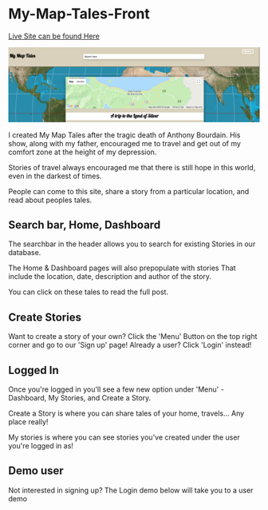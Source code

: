 # My-Map-Tales-Front

[Live Site can be found Here](http://www.mymaptales.com/)

![alt text](./mymaptalespreview.png "My Map Tales Preview")

I created My Map Tales after the tragic death of Anthony Bourdain. His show, along with my father, encouraged me to travel and get out of my comfort zone at the height of my depression.

Stories of travel always encouraged me that there is still hope in this world, even in the darkest of times.

People can come to this site, share a story from a particular location, and read about peoples tales.

## Search bar, Home, Dashboard

The searchbar in the header allows you to search for existing Stories in our database.

The Home & Dashboard pages will also prepopulate with stories That include the location, date, description and author of the story.

You can click on these tales to read the full post.

## Create Stories

Want to create a story of your own? Click the 'Menu' Button on the top right corner and go to our 'Sign up' page! Already a user? Click 'Login' instead!

## Logged In

Once you're logged in you'll see a few new option under 'Menu' - Dashboard, My Stories, and Create a Story.

Create a Story is where you can share tales of your home, travels... Any place really!

My stories is where you can see stories you've created under the user you're logged in as!

## Demo user

Not interested in signing up? The Login demo below will take you to a user demo
